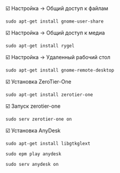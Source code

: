 :ballot_box_with_check: Настройка -> Общий доступ к файлам
```shell
sudo apt-get install gnome-user-share
```
:ballot_box_with_check: Настройка -> Общий доступ к медиа
```shell
sudo apt-get install rygel 
```
:ballot_box_with_check: Настройка -> Удаленный рабочий стол
```shell
sudo apt-get install gnome-remote-desktop
```

:ballot_box_with_check: Установка ZeroTier-One
```shell
sudo apt-get install zerotier-one
```
:ballot_box_with_check: Запуск zerotier-one
```shell
sudo serv zerotier-one on
```

:ballot_box_with_check: Установка AnyDesk
```shell
sudo apt-get install libgtkglext
```
```shell
sudo epm play anydesk
```
```shell
sudo serv anydesk on
```
